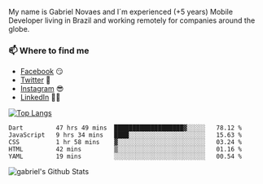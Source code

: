 
<!--
### Hi there 👋

**gblnovaes/gblnovaes** is a ✨ _special_ ✨ repository because its `README.md` (this file) appears on your GitHub profile.

Here are some ideas to get you started:

- 🔭 I’m currently working on ...
- 🌱 I’m currently learning ...
- 👯 I’m looking to collaborate on ...
- 🤔 I’m looking for help with ...
- 💬 Ask me about ...
- 📫 How to reach me: ...
- 😄 Pronouns: ...
- ⚡ Fun fact: ...
-->

My name is Gabriel Novaes and I´m experienced (+5 years) Mobile Developer living in Brazil and working remotely for companies around the globe. 



### 📫 Where to find me
- [Facebook](https://facebook.com/gblnovaes) 😏
- [Twitter](https://twitter.com/gblnovaes) 🐤
- [Instagram](https://instagram.com/gblnovaes_) 😎
- [LinkedIn](https://linkedin.com/in/gblnovaes) 👨💼

<!--- [Website](https://gabrielnovaes.com.br) 😏🔗 -->

[![Top Langs](https://github-readme-stats.vercel.app/api/top-langs/?username=gblnovaes)](https://github.com/gblnovaes/github-readme-stats)

<!--START_SECTION:waka-->
```text
Dart         47 hrs 49 mins  ███████████████████▓░░░░░   78.12 % 
JavaScript   9 hrs 34 mins   ████░░░░░░░░░░░░░░░░░░░░░   15.63 % 
CSS          1 hr 58 mins    ▓░░░░░░░░░░░░░░░░░░░░░░░░   03.24 % 
HTML         42 mins         ▒░░░░░░░░░░░░░░░░░░░░░░░░   01.16 % 
YAML         19 mins         ░░░░░░░░░░░░░░░░░░░░░░░░░   00.54 % 
```
<!--END_SECTION:waka-->

![gabriel's Github Stats](https://github-readme-stats.vercel.app/api?username=gblnovaes&show_icons=true&theme=radical)
